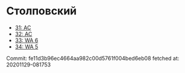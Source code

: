 # Столповский
- [31: AC](31.md)
- [32: AC](32.md)
- [33: WA 6](33.md)
- [34: WA 5](34.md)

Commit: fe11d3b96ec4664aa982c00d5761f004bed6eb08
 fetched at: 20201129-081753
